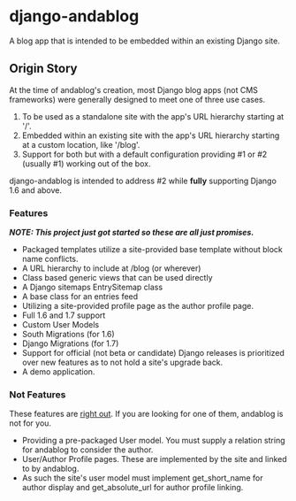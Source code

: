 django-andablog
===============

A blog app that is intended to be embedded within an existing Django site.

## Origin Story
At the time of andablog's creation, most Django blog apps (not CMS frameworks) were generally designed to meet one of three use cases.

1. To be used as a standalone site with the app's URL hierarchy starting at '/'.
2. Embedded within an existing site with the app's URL hierarchy starting at a custom location, like '/blog'.
3. Support for both but with a default configuration providing #1 or #2 (usually #1) working out of the box.

django-andablog is intended to address #2 while __fully__ supporting Django 1.6 and above.

### Features
***NOTE: This project just got started so these are all just promises.***

* Packaged templates utilize a site-provided base template without block name conflicts.
* A URL hierarchy to include at /blog (or wherever)
* Class based generic views that can be used directly
* A Django sitemaps EntrySitemap class
* A base class for an entries feed
* Utilizing a site-provided profile page as the author profile page.
* Full 1.6 and 1.7 support
 * Custom User Models
 * South Migrations (for 1.6)
 * Django Migrations (for 1.7)
* Support for official (not beta or candidate) Django releases is prioritized over new features as to not hold a site's upgrade back.
* A demo application.

### Not Features
These features are [right out](https://www.youtube.com/watch?feature=player_detailpage&v=xOrgLj9lOwk#t=108). If you are looking for one of them, andablog is not for you.
* Providing a pre-packaged User model. You must supply a relation string for andablog to consider the author.
* User/Author Profile pages. These are implemented by the site and linked to by andablog.
* As such the site's user model must implement get_short_name for author display and get_absolute_url for author profile linking.
